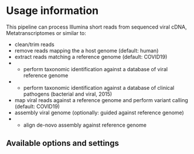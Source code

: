 # Usage information

This pipeline can process Illumina short reads from sequenced viral cDNA, Metatranscriptomes or similar to:

* clean/trim reads
* remove reads mapping the a host genome (default: human)
* extract reads matching a reference genome (default: COVID19)
* - perform taxonomic identification against a database of viral reference genome
* - perform taxonomic identification against a database of clinical pathogens (bacterial and viral, 2015)
* map viral reads against a reference genome and perform variant calling (default: COVID19)
* assembly viral genome (optionally: guided against reference genome)
* - align de-novo assembly against reference genome

## Available options and settings


